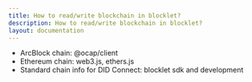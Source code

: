 ```yaml
---
title: How to read/write blockchain in blocklet?
description: How to read/write blockchain in blocklet?
layout: documentation
---
```


- ArcBlock chain: @ocap/client
- Ethereum chain: web3.js, ethers.js
- Standard chain info for DID Connect: blocklet sdk and development
